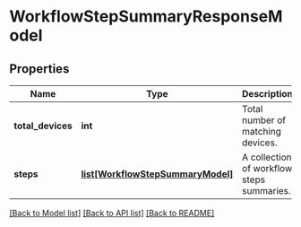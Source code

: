 # WorkflowStepSummaryResponseModel

## Properties
Name | Type | Description | Notes
------------ | ------------- | ------------- | -------------
**total_devices** | **int** | Total number of matching devices. | 
**steps** | [**list[WorkflowStepSummaryModel]**](WorkflowStepSummaryModel.md) | A collection of workflow steps summaries. | 

[[Back to Model list]](../README.md#documentation-for-models) [[Back to API list]](../README.md#documentation-for-api-endpoints) [[Back to README]](../README.md)


